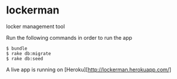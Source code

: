# lockerman
locker management tool

Run the following commands in order to run the app
```
$ bundle
$ rake db:migrate
$ rake db:seed
```

A live app is running on [Heroku][http://lockerman.herokuapp.com/]
